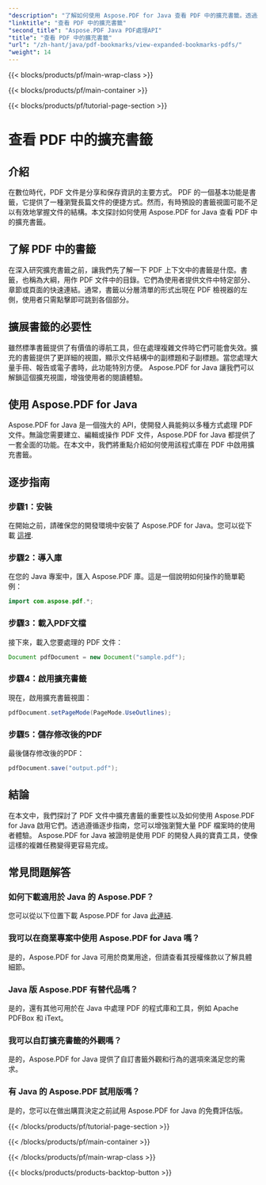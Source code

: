 ```yaml
---
"description": "了解如何使用 Aspose.PDF for Java 查看 PDF 中的擴充書籤。透過逐步指導增強文件導航。"
"linktitle": "查看 PDF 中的擴充書籤"
"second_title": "Aspose.PDF Java PDF處理API"
"title": "查看 PDF 中的擴充書籤"
"url": "/zh-hant/java/pdf-bookmarks/view-expanded-bookmarks-pdfs/"
"weight": 14
---
```


{{< blocks/products/pf/main-wrap-class >}}

{{< blocks/products/pf/main-container >}}

{{< blocks/products/pf/tutorial-page-section >}}

# 查看 PDF 中的擴充書籤


## 介紹

在數位時代，PDF 文件是分享和保存資訊的主要方式。 PDF 的一個基本功能是書籤，它提供了一種瀏覽長篇文件的便捷方式。然而，有時預設的書籤視圖可能不足以有效地掌握文件的結構。本文探討如何使用 Aspose.PDF for Java 查看 PDF 中的擴充書籤。

## 了解 PDF 中的書籤

在深入研究擴充書籤之前，讓我們先了解一下 PDF 上下文中的書籤是什麼。書籤，也稱為大綱，用作 PDF 文件中的目錄。它們為使用者提供文件中特定部分、章節或頁面的快速連結。通常，書籤以分層清單的形式出現在 PDF 檢視器的左側，使用者只需點擊即可跳到各個部分。

## 擴展書籤的必要性

雖然標準書籤提供了有價值的導航工具，但在處理複雜文件時它們可能會失效。擴充的書籤提供了更詳細的視圖，顯示文件結構中的副標題和子副標題。當您處理大量手冊、報告或電子書時，此功能特別方便。 Aspose.PDF for Java 讓我們可以解鎖這個擴充視圖，增強使用者的閱讀體驗。

## 使用 Aspose.PDF for Java

Aspose.PDF for Java 是一個強大的 API，使開發人員能夠以多種方式處理 PDF 文件。無論您需要建立、編輯或操作 PDF 文件，Aspose.PDF for Java 都提供了一套全面的功能。在本文中，我們將重點介紹如何使用該程式庫在 PDF 中啟用擴充書籤。

## 逐步指南

### 步驟1：安裝
在開始之前，請確保您的開發環境中安裝了 Aspose.PDF for Java。您可以從下載 [這裡](https://releases。aspose.com/pdf/java/).

### 步驟2：導入庫
在您的 Java 專案中，匯入 Aspose.PDF 庫。這是一個說明如何操作的簡單範例：

```java
import com.aspose.pdf.*;
```

### 步驟3：載入PDF文檔
接下來，載入您要處理的 PDF 文件：

```java
Document pdfDocument = new Document("sample.pdf");
```

### 步驟4：啟用擴充書籤
現在，啟用擴充書籤視圖：

```java
pdfDocument.setPageMode(PageMode.UseOutlines);
```

### 步驟5：儲存修改後的PDF
最後儲存修改後的PDF：

```java
pdfDocument.save("output.pdf");
```

## 結論

在本文中，我們探討了 PDF 文件中擴充書籤的重要性以及如何使用 Aspose.PDF for Java 啟用它們。透過遵循逐步指南，您可以增強瀏覽大量 PDF 檔案時的使用者體驗。 Aspose.PDF for Java 被證明是使用 PDF 的開發人員的寶貴工具，使像這樣的複雜任務變得更容易完成。

## 常見問題解答

### 如何下載適用於 Java 的 Aspose.PDF？

您可以從以下位置下載 Aspose.PDF for Java [此連結](https://releases。aspose.com/pdf/java/).

### 我可以在商業專案中使用 Aspose.PDF for Java 嗎？

是的，Aspose.PDF for Java 可用於商業用途，但請查看其授權條款以了解具體細節。

### Java 版 Aspose.PDF 有替代品嗎？

是的，還有其他可用於在 Java 中處理 PDF 的程式庫和工具，例如 Apache PDFBox 和 iText。

### 我可以自訂擴充書籤的外觀嗎？

是的，Aspose.PDF for Java 提供了自訂書籤外觀和行為的選項來滿足您的需求。

### 有 Java 的 Aspose.PDF 試用版嗎？

是的，您可以在做出購買決定之前試用 Aspose.PDF for Java 的免費評估版。

{{< /blocks/products/pf/tutorial-page-section >}}

{{< /blocks/products/pf/main-container >}}

{{< /blocks/products/pf/main-wrap-class >}}

{{< blocks/products/products-backtop-button >}}